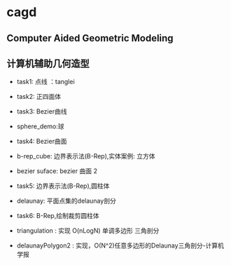 ﻿cagd
====

Computer Aided Geometric Modeling
---------------------------------
计算机辅助几何造型
---------------------------------

* task1: 点线 ：tanglei

* task2: 正四面体

* task3: Bezier曲线

* sphere\_demo:球 

* task4: Bezier曲面

*  b-rep\_cube: 边界表示法(B-Rep),实体案例: 立方体

*  bezier suface: bezier 曲面 2

* task5: 边界表示法(B-Rep),圆柱体

* delaunay: 平面点集的delaunay剖分

* task6: B-Rep,绘制裁剪圆柱体

* triangulation : 实现 O(nLogN) 单调多边形 三角剖分

* delaunayPolygon2 : 实现，O(N^2)任意多边形的Delaunay三角剖分-计算机学报